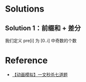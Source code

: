 # Solutions

## Solution 1：前缀和 + 差分

我们定义 pre[i] 为 [0..i] 中奇数的个数

# Reference
- [【动画模拟】一文秒杀七道题](https://leetcode-cn.com/problems/count-number-of-nice-subarrays/solution/de-liao-wo-ba-qian-zhui-he-gei-ba-de-gan-ymzz/)
